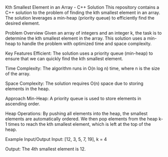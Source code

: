 Kth Smallest Element in an Array - C++ Solution
This repository contains a C++ solution to the problem of finding the kth smallest element in an array. The solution leverages a min-heap (priority queue) to efficiently find the desired element.

Problem Overview
Given an array of integers and an integer k, the task is to determine the kth smallest element in the array. This solution uses a min-heap to handle the problem with optimized time and space complexity.

Key Features
Efficient: The solution uses a priority queue (min-heap) to ensure that we can quickly find the kth smallest element.

Time Complexity: The algorithm runs in O(n log n) time, where n is the size of the array.

Space Complexity: The solution requires O(n) space due to storing elements in the heap.

Approach
Min-Heap: A priority queue is used to store elements in ascending order.

Heap Operations: By pushing all elements into the heap, the smallest elements are automatically ordered. We then pop elements from the heap k-1 times to reach the kth smallest element, which is left at the top of the heap.

Example Input/Output
Input: [12, 3, 5, 7, 19], k = 4

Output: The 4th smallest element is 12.
